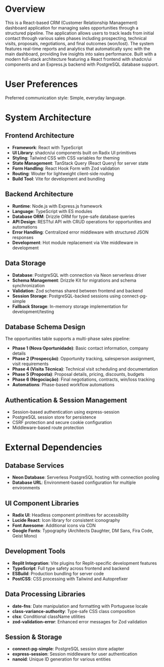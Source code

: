 # Overview

This is a React-based CRM (Customer Relationship Management) dashboard application for managing sales opportunities through a structured pipeline. The application allows users to track leads from initial contact through various sales phases including prospecting, technical visits, proposals, negotiations, and final outcomes (won/lost). The system features real-time reports and analytics that automatically sync with the main dashboard, providing live insights into sales performance. Built with a modern full-stack architecture featuring a React frontend with shadcn/ui components and an Express.js backend with PostgreSQL database support.

# User Preferences

Preferred communication style: Simple, everyday language.

# System Architecture

## Frontend Architecture
- **Framework**: React with TypeScript
- **UI Library**: shadcn/ui components built on Radix UI primitives
- **Styling**: Tailwind CSS with CSS variables for theming
- **State Management**: TanStack Query (React Query) for server state
- **Form Handling**: React Hook Form with Zod validation
- **Routing**: Wouter for lightweight client-side routing
- **Build Tool**: Vite for development and bundling

## Backend Architecture
- **Runtime**: Node.js with Express.js framework
- **Language**: TypeScript with ES modules
- **Database ORM**: Drizzle ORM for type-safe database queries
- **API Design**: RESTful API with CRUD operations for opportunities and automations
- **Error Handling**: Centralized error middleware with structured JSON responses
- **Development**: Hot module replacement via Vite middleware in development

## Data Storage
- **Database**: PostgreSQL with connection via Neon serverless driver
- **Schema Management**: Drizzle Kit for migrations and schema synchronization
- **Validation**: Zod schemas shared between frontend and backend
- **Session Storage**: PostgreSQL-backed sessions using connect-pg-simple
- **Fallback Storage**: In-memory storage implementation for development/testing

## Database Schema Design
The opportunities table supports a multi-phase sales pipeline:
- **Phase 1 (Nova Oportunidade)**: Basic contact information, company details
- **Phase 2 (Prospecção)**: Opportunity tracking, salesperson assignment, visit requirements
- **Phase 4 (Visita Técnica)**: Technical visit scheduling and documentation
- **Phase 5 (Proposta)**: Proposal details, pricing, discounts, budgets
- **Phase 6 (Negociação)**: Final negotiations, contracts, win/loss tracking
- **Automations**: Phase-based workflow automations

## Authentication & Session Management
- Session-based authentication using express-session
- PostgreSQL session store for persistence
- CSRF protection and secure cookie configuration
- Middleware-based route protection

# External Dependencies

## Database Services
- **Neon Database**: Serverless PostgreSQL hosting with connection pooling
- **Database URL**: Environment-based configuration for multiple environments

## UI Component Libraries
- **Radix UI**: Headless component primitives for accessibility
- **Lucide React**: Icon library for consistent iconography
- **Font Awesome**: Additional icons via CDN
- **Google Fonts**: Typography (Architects Daughter, DM Sans, Fira Code, Geist Mono)

## Development Tools
- **Replit Integration**: Vite plugins for Replit-specific development features
- **TypeScript**: Full type safety across frontend and backend
- **ESBuild**: Production bundling for server code
- **PostCSS**: CSS processing with Tailwind and Autoprefixer

## Data Processing Libraries
- **date-fns**: Date manipulation and formatting with Portuguese locale
- **class-variance-authority**: Type-safe CSS class composition
- **clsx**: Conditional className utilities
- **zod-validation-error**: Enhanced error messages for Zod validation

## Session & Storage
- **connect-pg-simple**: PostgreSQL session store adapter
- **express-session**: Session middleware for user authentication
- **nanoid**: Unique ID generation for various entities